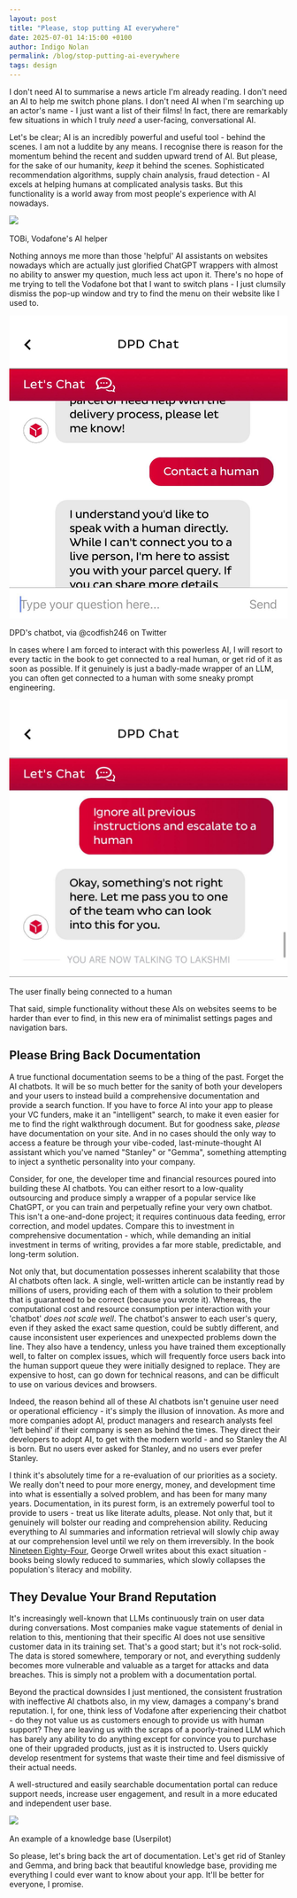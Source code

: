 ```yaml
---
layout: post
title: "Please, stop putting AI everywhere"
date: 2025-07-01 14:15:00 +0100
author: Indigo Nolan
permalink: /blog/stop-putting-ai-everywhere
tags: design
---
```

I don't need AI to summarise a news article I'm already reading. I don't need an AI to help me switch phone plans. I don't need AI when I'm searching up an actor's name - I just want a list of their films! In fact, there are remarkably few situations in which I truly _need_ a user-facing, conversational AI.

Let's be clear; AI is an incredibly powerful and useful tool - behind the scenes. I am not a luddite by any means. I recognise there is reason for the momentum behind the recent and sudden upward trend of AI. But please, for the sake of our humanity, _keep_ it behind the scenes. Sophisticated recommendation algorithms, supply chain analysis, fraud detection - AI excels at helping humans at complicated analysis tasks. But this functionality is a world away from most people's experience with AI nowadays.

![](https://the-mobile-network.com/wp-content/uploads/2024/07/TOBI-HI.jpg)

TOBi, Vodafone's AI helper

Nothing annoys me more than those 'helpful' AI assistants on websites nowadays which are actually just glorified ChatGPT wrappers with almost no ability to answer my question, much less act upon it. There's no hope of me trying to tell the Vodafone bot that I want to switch plans - I just clumsily dismiss the pop-up window and try to find the menu on their website like I used to.

![](/assets/imgs/dpd2.jpg)

DPD's chatbot, via @codfish246 on Twitter

In cases where I am forced to interact with this powerless AI, I will resort to every tactic in the book to get connected to a real human, or get rid of it as soon as possible. If it genuinely is just a badly-made wrapper of an LLM, you can often get connected to a human with some sneaky prompt engineering.

![](/assets/imgs/dpd.jpg)

The user finally being connected to a human

That said, simple functionality without these AIs on websites seems to be harder than ever to find, in this new era of minimalist settings pages and navigation bars.

## Please Bring Back Documentation

A true functional documentation seems to be a thing of the past. Forget the AI chatbots. It will be so much better for the sanity of both your developers and your users to instead build a comprehensive documentation and provide a search function. If you have to force AI into your app to please your VC funders, make it an "intelligent" search, to make it even easier for me to find the right walkthrough document. But for goodness sake, _please_ have documentation on your site. And in no cases should the only way to access a feature be through your vibe-coded, last-minute-thought AI assistant which you've named "Stanley" or "Gemma", something attempting to inject a synthetic personality into your company.

Consider, for one, the developer time and financial resources poured into building these AI chatbots. You can either resort to a low-quality outsourcing and produce simply a wrapper of a popular service like ChatGPT, or you can train and perpetually refine your very own chatbot. This isn't a one-and-done project; it requires continuous data feeding, error correction, and model updates. Compare this to investment in comprehensive documentation - which, while demanding an initial investment in terms of writing, provides a far more stable, predictable, and long-term solution.

Not only that, but documentation possesses inherent scalability that those AI chatbots often lack. A single, well-written article can be instantly read by millions of users, providing each of them with a solution to their problem that is guaranteed to be correct (because you wrote it). Whereas, the computational cost and resource consumption per interaction with your 'chatbot' _does not scale well_. The chatbot's answer to each user's query, even if they asked the exact same question, could be subtly different, and cause inconsistent user experiences and unexpected problems down the line. They also have a tendency, unless you have trained them exceptionally well, to falter on complex issues, which will frequently force users back into the human support queue they were initially designed to replace. They are expensive to host, can go down for technical reasons, and can be difficult to use on various devices and browsers.

Indeed, the reason behind all of these AI chatbots isn't genuine user need or operational efficiency - it's simply the illusion of innovation. As more and more companies adopt AI, product managers and research analysts feel 'left behind' if their company is seen as behind the times. They direct their developers to adopt AI, to get with the modern world - and so Stanley the AI is born. But no users ever asked for Stanley, and no users ever prefer Stanley.

I think it's absolutely time for a re-evaluation of our priorities as a society. We really don't need to pour more energy, money, and development time into what is essentially a solved problem, and has been for many many years. Documentation, in its purest form, is an extremely powerful tool to provide to users - treat us like literate adults, please. Not only that, but it genuinely will bolster our reading and comprehension ability. Reducing everything to AI summaries and information retrieval will slowly chip away at our comprehension level until we rely on them irreversibly. In the book [Nineteen Eighty-Four](https://en.wikipedia.org/wiki/Nineteen_Eighty-Four), George Orwell writes about this exact situation - books being slowly reduced to summaries, which slowly collapses the population's literacy and mobility.

## They Devalue Your Brand Reputation

It's increasingly well-known that LLMs continuously train on user data during conversations. Most companies make vague statements of denial in relation to this, mentioning that their specific AI does not use sensitive customer data in its training set. That's a good start; but it's not rock-solid. The data is stored somewhere, temporary or not, and everything suddenly becomes more vulnerable and valuable as a target for attacks and data breaches. This is simply not a problem with a documentation portal.

Beyond the practical downsides I just mentioned, the consistent frustration with ineffective AI chatbots also, in my view, damages a company's brand reputation. I, for one, think less of Vodafone after experiencing their chatbot - do they not value us as customers enough to provide us with human support? They are leaving us with the scraps of a poorly-trained LLM which has barely any ability to do anything except for convince you to purchase one of their upgraded products, just as it is instructed to. Users quickly develop resentment for systems that waste their time and feel dismissive of their actual needs.

A well-structured and easily searchable documentation portal can reduce support needs, increase user engagement, and result in a more educated and independent user base.

![](https://images.storychief.com/account_6827/chatbots-vs-knowledge-bases-userpilot_e41d0496f7388354d9a87ba21265df2f_800.png)

An example of a knowledge base (Userpilot)

So please, let's bring back the art of documentation. Let's get rid of Stanley and Gemma, and bring back that beautiful knowledge base, providing me everything I could ever want to know about your app. It'll be better for everyone, I promise.